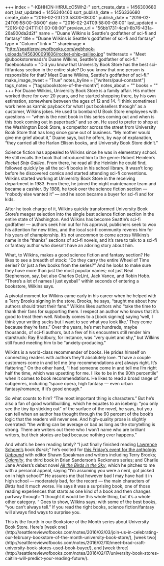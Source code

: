 +++
index = "-KBHHDN-HfRULcO5Wh2-"
sort_create_date = 1456300680
sort_last_updated = 1456340460
sort_publish_date = 1456336680
create_date = "2016-02-23T23:58:00-08:00"
publish_date = "2016-02-24T09:58:00-08:00"
date = "2016-02-24T09:58:00-08:00"
last_updated = "2016-02-24T11:01:00-08:00"
preview_url = "56bb1731-4ca1-8b76-431a-26a900da2d2f"
name = "Duane Wilkins is Seattle's godfather of sci-fi and fantasy"
title = "Duane Wilkins is Seattle's godfather of sci-fi and fantasy"
type = "Column"
link = ""
shareimage = "http://seattlereviewofbooks.com/webhook-uploads/1456300091606/rocket-ship-galileo.jpg"
twitterauto = "Meet @ubookstorereads's Duane Wilkins, Seattle's godfather of sci-fi."
facebookauto = "Did you know that University Book Store has the best sci-fi/fantasy section in the entire state? Do you know that one person is responsible for that? Meet Duane Wilkins, Seattle's godfather of sci-fi."
make_image_tweet = "True"
notes_byline = ["writers/paul-constant"]
tags_notes = ["tags/bookstore-of-the-month"]
notes_about = ""
books = ""
+++
For Duane Wilkins, University Book Store is a family affair. His mother worked there for over 20 years, and he started shopping there, by his own estimation, somewhere between the ages of 12 and 14. “I think sometimes I work here as karmic payback for what I put booksellers through” as a customer, Wilkins jokes. He used to bombard U Book Store employees with questions — “when is the next book in this series coming out and when is this book coming out in paperback” and so on. He used to prefer to shop at the Washington Book Store, a competitor across the street from University Book Store that has long since gone out of business. “My mother would give me grief about it,” Duane says, but he offers, by way of explanation, “they carried all the Harlan Ellison books, and University Book Store didn’t.”

Science fiction has appealed to Wilkins since he was in elementary school. He still recalls the book that introduced him to the genre: Robert Heinlein’s *Rocket Ship Galileo*. From there, he read all the Heinlein he could find, followed quickly by all the sci-fi books in his school library. It wasn’t long before he discovered comics and started attending sci-fi conventions. Wilkins started working at University Book Store in the receiving department in 1983. From there, he joined the night maintenance team and became a cashier. By 1988, he took over the science fiction section — “nobody else wanted it” — and he soon became a buyer for sci-fi and for kids.

After he took charge of it, Wilkins quickly transformed University Book Store’s meager selection into the single best science fiction section in the entire state of Washington. And Wilkins has become Seattle’s sci-fi godfather — authors seek him out for his approval, publishers seek to woo his attention for new titles, and the local sci-fi community reveres him for his years of championship. It’s not uncommon to come across Wilkins’s name in the “thanks” sections of sci-fi novels, and it’s rare to talk to a sci-fi or fantasy author who doesn’t have an adoring story about him.

What, to Wilkins, makes a good science fiction and fantasy section? He likes to see a breadth of stock: “Do they carry the entire Wheel of Time series? Or just a few books from the series?” And he looks to make sure they have more than just the most popular names; not just Neal Stephenson, say, but also Charles DeLint, Jack Vance, and Robin Hobb. “There’s a lot of names I just eyeball” within seconds of entering a bookstore, Wilkins says.

A pivotal moment for Wilkins came early in his career when he helped with a Terry Brooks signing in the store. Brooks, he says, “taught me about how authors should treat their fans.” Wilkins likes authors who “take the time to thank their fans for supporting them. I respect an author who knows that it’s good to treat them well. Nobody comes to a [book signing] saying ‘well, I think your writing sucks but I want to see what you look like.’ They come because they’re fans.” Over the years, he’s met hundreds, maybe thousands, of sci-fi authors, but a few of his encounters still render him starstruck: Ray Bradbury, for instance, was “very quiet and shy,” but Wilkins still found meeting him to be “anxiety-producing.”

Wilkins is a world-class recommender of books. He prides himself on connecting readers with authors they’ll absolutely love. “I have a couple customers come in and tell me [my recommendations are] always right. It’s flattering.” On the other hand, “I had someone come in and tell me I’m right half the time, which was upsetting for me. I like to be in the 90th percentile” when it comes to book recommendations. He likes to read a broad range of subgenres, including “space opera, high fantasy — even urban fantasy/romance, if it’s good enough.” 

So what counts to him? “The most important thing is characters.” But he’s also a fan of good worldbuilding, which he equates to an iceberg: “you only see the tiny tip sticking out” of the surface of the novel, he says, but you can tell when an author has thought through the 90 percent of the book’s logic that the readers will never see. And high-quality prose is slightly overrated: “the writing can be average or bad as long as the storytelling is strong. There are writers out there who I won’t name who are brilliant writers, but their stories are bad because nothing ever happens.”

And what’s he been reading lately? “I just finally finished reading [Lawrence Schoen’s](http://www4.bookstore.washington.edu/_trade/ShowTitleUBS2.taf?ActionArg=Title&ISBN=9780765377029&SKU=2870117&sdb=ALL) book *Barsk*;” he’s excited for [this Friday’s event for the anthology *Unbound*](http://www2.bookstore.washington.edu/_events/events_cal.taf?evmonth=02&evyear=2016&eventid=2016010815273200) with editor Shawn Speakman and writers including Terry Brooks; [*Calamity*](http://www4.bookstore.washington.edu/_trade/ShowTitleUBS2.taf?ActionArg=Title&ISBN=9780385743600&SKU=5359311&sdb=ALL), the third book in Brian Sanderson’s Reckoners series; and Charlie Jane Anders’s debut novel [*All the Birds in the Sky*](http://www4.bookstore.washington.edu/_trade/ShowTitleUBS2.taf?ActionArg=Title&ISBN=9780765379948&SKU=5074135&sdb=ALL), which he pitches to me with a personal appeal, saying “I’m assuming you were a nerd, got picked on in high school?” He assures me that however bad I may have had it in high school — moderately bad, for the record — the main characters of *Birds* had it much worse. He says it was a surprising book, one of those reading experiences that starts as one kind of a book and then changes partway through:  “I thought it would be this whole thing, but it’s a whole other category. “ Goes to show, Wilkins says; with some of the best books, “you can’t always tell.” If you read the right books, science fiction/fantasy will always find ways to surprise you.

<p class="footer">This is the fourth in our Bookstore of the Month series about University Book Store. Here's [week one](http://seattlereviewofbooks.com/notes/2016/02/03/join-us-in-celebrating-our-february-bookstore-of-the-month-university-book-store/), [week two](http://seattlereviewofbooks.com/notes/2016/02/10/meet-brad-craft-university-book-stores-used-book-buyer/), and [week three](http://seattlereviewofbooks.com/notes/2016/02/17/university-book-stores-caitlin-will-predict-your-reading-future/).</p>